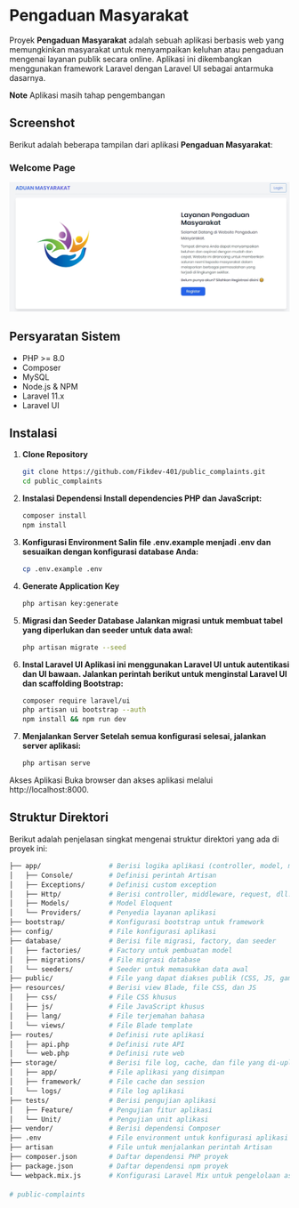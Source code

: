 # Pengaduan Masyarakat

Proyek **Pengaduan Masyarakat** adalah sebuah aplikasi berbasis web yang memungkinkan masyarakat untuk menyampaikan keluhan atau pengaduan mengenai layanan publik secara online. Aplikasi ini dikembangkan menggunakan framework Laravel dengan Laravel UI sebagai antarmuka dasarnya.

**Note**
Aplikasi masih tahap pengembangan

## Screenshot

Berikut adalah beberapa tampilan dari aplikasi **Pengaduan Masyarakat**:

### Welcome Page
![Welcome Page](public/screenshots/welcome.jpeg)

## Persyaratan Sistem

- PHP >= 8.0
- Composer
- MySQL
- Node.js & NPM
- Laravel 11.x
- Laravel UI

## Instalasi

1. **Clone Repository**
   ```bash
   git clone https://github.com/Fikdev-401/public_complaints.git
   cd public_complaints

2. **Instalasi Dependensi Install dependencies PHP dan JavaScript:**
    ```bash
    composer install
    npm install


3. **Konfigurasi Environment Salin file .env.example menjadi .env dan sesuaikan dengan konfigurasi database Anda:**
    ```bash
    cp .env.example .env

4. **Generate Application Key**
    ```bash
    php artisan key:generate


5. **Migrasi dan Seeder Database Jalankan migrasi untuk membuat tabel yang diperlukan dan seeder untuk data awal:**
    ```bash
    php artisan migrate --seed
    
6. **Instal Laravel UI Aplikasi ini menggunakan Laravel UI untuk autentikasi dan UI bawaan. Jalankan perintah berikut untuk menginstal Laravel UI dan scaffolding Bootstrap:**

    ```bash
    composer require laravel/ui
    php artisan ui bootstrap --auth
    npm install && npm run dev

7. **Menjalankan Server Setelah semua konfigurasi selesai, jalankan server aplikasi:**

    ```bash
    php artisan serve

Akses Aplikasi Buka browser dan akses aplikasi melalui http://localhost:8000.

## Struktur Direktori

Berikut adalah penjelasan singkat mengenai struktur direktori yang ada di proyek ini:

```bash
├── app/                 # Berisi logika aplikasi (controller, model, middleware, dll.)
│   ├── Console/         # Definisi perintah Artisan
│   ├── Exceptions/      # Definisi custom exception
│   ├── Http/            # Berisi controller, middleware, request, dll.
│   ├── Models/          # Model Eloquent
│   └── Providers/       # Penyedia layanan aplikasi
├── bootstrap/           # Konfigurasi bootstrap untuk framework
├── config/              # File konfigurasi aplikasi
├── database/            # Berisi file migrasi, factory, dan seeder
│   ├── factories/       # Factory untuk pembuatan model
│   ├── migrations/      # File migrasi database
│   └── seeders/         # Seeder untuk memasukkan data awal
├── public/              # File yang dapat diakses publik (CSS, JS, gambar)
├── resources/           # Berisi view Blade, file CSS, dan JS
│   ├── css/             # File CSS khusus
│   ├── js/              # File JavaScript khusus
│   ├── lang/            # File terjemahan bahasa
│   └── views/           # File Blade template
├── routes/              # Definisi rute aplikasi
│   ├── api.php          # Definisi rute API
│   └── web.php          # Definisi rute web
├── storage/             # Berisi file log, cache, dan file yang di-upload
│   ├── app/             # File aplikasi yang disimpan
│   ├── framework/       # File cache dan session
│   └── logs/            # File log aplikasi
├── tests/               # Berisi pengujian aplikasi
│   ├── Feature/         # Pengujian fitur aplikasi
│   └── Unit/            # Pengujian unit aplikasi
├── vendor/              # Berisi dependensi Composer
├── .env                 # File environment untuk konfigurasi aplikasi
├── artisan              # File untuk menjalankan perintah Artisan
├── composer.json        # Daftar dependensi PHP proyek
├── package.json         # Daftar dependensi npm proyek
└── webpack.mix.js       # Konfigurasi Laravel Mix untuk pengelolaan asset

# public-complaints
